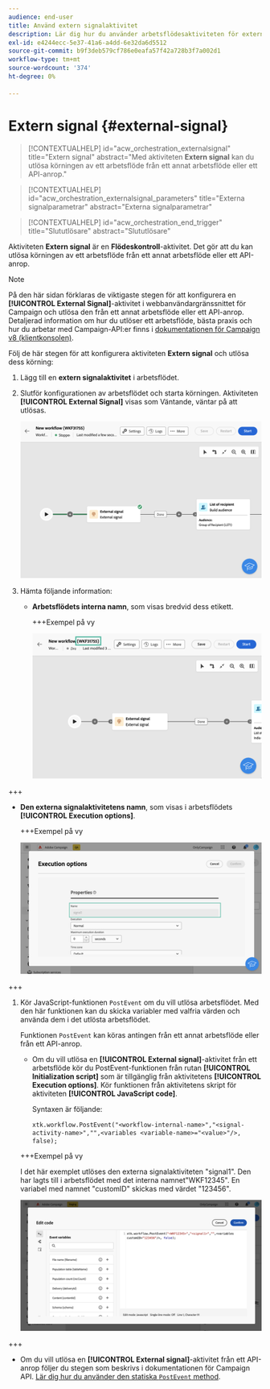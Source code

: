```yaml
---
audience: end-user
title: Använd extern signalaktivitet
description: Lär dig hur du använder arbetsflödesaktiviteten för externa signaturer
exl-id: e4244ecc-5e37-41a6-a4dd-6e32da6d5512
source-git-commit: b9f3deb579cf786e0eafa57f42a728b3f7a002d1
workflow-type: tm+mt
source-wordcount: '374'
ht-degree: 0%

---
```


# Extern signal {#external-signal}

<!--External Signal End-->

>[!CONTEXTUALHELP]
>id="acw_orchestration_externalsignal"
>title="Extern signal"
>abstract="Med aktiviteten **Extern signal** kan du utlösa körningen av ett arbetsflöde från ett annat arbetsflöde eller ett API-anrop."

>[!CONTEXTUALHELP]
>id="acw_orchestration_externalsignal_parameters"
>title="Externa signalparametrar"
>abstract="Externa signalparametrar"

>[!CONTEXTUALHELP]
>id="acw_orchestration_end_trigger"
>title="Slututlösare"
>abstract="Slututlösare"

Aktiviteten **Extern signal** är en **Flödeskontroll**-aktivitet. Det gör att du kan utlösa körningen av ett arbetsflöde från ett annat arbetsflöde eller ett API-anrop.

>[!NOTE]
>
>På den här sidan förklaras de viktigaste stegen för att konfigurera en **[!UICONTROL External Signal]**-aktivitet i webbanvändargränssnittet för Campaign och utlösa den från ett annat arbetsflöde eller ett API-anrop. Detaljerad information om hur du utlöser ett arbetsflöde, bästa praxis och hur du arbetar med Campaign-API:er finns i [dokumentationen för Campaign v8 (klientkonsolen)](https://experienceleague.adobe.com/en/docs/campaign/automation/workflows/advanced-management/javascript-in-workflows#trigger-example).

Följ de här stegen för att konfigurera aktiviteten **Extern signal** och utlösa dess körning:

1. Lägg till en **extern signalaktivitet** i arbetsflödet.

1. Slutför konfigurationen av arbetsflödet och starta körningen. Aktiviteten **[!UICONTROL External Signal]** visas som Väntande, väntar på att utlösas.

   ![Skärmbilden visar aktiviteten Extern signal i ett väntande tillstånd.](../assets/external-signal-pending.png)

1. Hämta följande information:

   * **Arbetsflödets interna namn**, som visas bredvid dess etikett.

     +++Exempel på vy

     ![Skärmbilden visar arbetsflödets interna namn bredvid etiketten.](../assets/external-signal-workflow-name.png)

+++

   * **Den externa signalaktivitetens namn**, som visas i arbetsflödets **[!UICONTROL Execution options]**.

     +++Exempel på vy

     ![Skärmbilden visar namnet på aktiviteten Extern signal i körningsalternativen.](../assets/external-signal-name.png)

+++

1. Kör JavaScript-funktionen `PostEvent` om du vill utlösa arbetsflödet. Med den här funktionen kan du skicka variabler med valfria värden och använda dem i det utlösta arbetsflödet.

   Funktionen `PostEvent` kan köras antingen från ett annat arbetsflöde eller från ett API-anrop.

   * Om du vill utlösa en **[!UICONTROL External signal]**-aktivitet från ett arbetsflöde kör du PostEvent-funktionen från rutan **[!UICONTROL Initialization script]** som är tillgänglig från aktivitetens **[!UICONTROL Execution options]**. Kör funktionen från aktivitetens skript för aktiviteten **[!UICONTROL JavaScript code]**.

     Syntaxen är följande:

     ```
     xtk.workflow.PostEvent("<workflow-internal-name>","<signal-activity-name>","",<variables <variable-name>="<value>"/>, false);
     ```

   +++Exempel på vy

   I det här exemplet utlöses den externa signalaktiviteten &quot;signal1&quot;. Den har lagts till i arbetsflödet med det interna namnet&quot;WKF12345&quot;. En variabel med namnet &quot;customID&quot; skickas med värdet &quot;123456&quot;.

   ![Skärmbilden visar ett exempel på hur aktiviteten Extern signal aktiveras med funktionen PostEvent.](../assets/external-signal-sample.png)

+++

   * Om du vill utlösa en **[!UICONTROL External signal]**-aktivitet från ett API-anrop följer du stegen som beskrivs i dokumentationen för Campaign API. [Lär dig hur du använder den statiska `PostEvent` method](https://experienceleague.adobe.com/developer/campaign-api/api/sm-workflow-PostEvent.html).